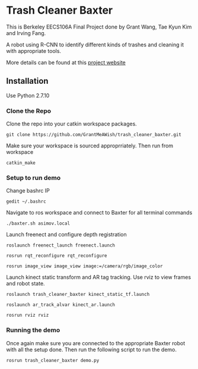 # Trash Cleaner Baxter
This is Berkeley EECS106A Final Project done by Grant Wang, Tae Kyun Kim and Irving Fang.

A robot using R-CNN to identify different kinds of trashes and cleaning it with appropriate tools.

More details can be found at this [project website](https://sites.google.com/view/trash-cleaner-baxter)

## Installation
Use Python 2.7.10

### Clone the Repo
Clone the repo into your catkin workspace packages. 
```
git clone https://github.com/GrantMeAWish/trash_cleaner_baxter.git
```
Make sure your workspace is sourced approprriately. Then run from workspace
```
catkin_make
```

### Setup to run demo
Change bashrc IP
```
gedit ~/.bashrc
```

Navigate to ros workspace and connect to Baxter for all terminal commands
```
./baxter.sh asimov.local
```

Launch freenect and configure depth registration
```
roslaunch freenect_launch freenect.launch

rosrun rqt_reconfigure rqt_reconfigure

rosrun image_view image_view image:=/camera/rgb/image_color
```

Launch kinect static transform and AR tag tracking. Use rviz to view frames and robot state.
```
roslaunch trash_cleaner_baxter kinect_static_tf.launch

roslaunch ar_track_alvar kinect_ar.launch

rosrun rviz rviz
```

### Running the demo
Once again make sure you are connected to the appropriate Baxter robot with all the setup done. Then run the following script to run the demo.
```
rosrun trash_cleaner_baxter demo.py
```
